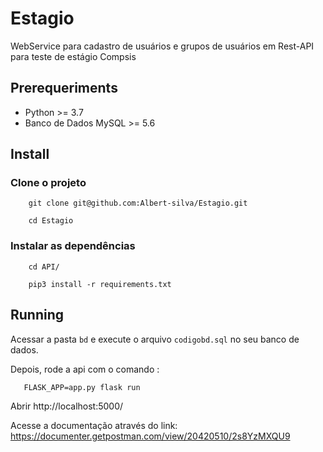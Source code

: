 # Estagio

WebService para cadastro de usuários e grupos de usuários em Rest-API para teste de estágio Compsis

## Prerequeriments

- Python >= 3.7
- Banco de Dados MySQL >= 5.6

## Install

### Clone o projeto
```
    git clone git@github.com:Albert-silva/Estagio.git
```
```
    cd Estagio
```

### Instalar as dependências

```
    cd API/
```
```
    pip3 install -r requirements.txt
```

## Running

Acessar a pasta `bd` e execute o arquivo `codigobd.sql` no seu banco de dados.

Depois, rode a api com o comando :
```
   FLASK_APP=app.py flask run
```

Abrir http://localhost:5000/

Acesse a documentação através do link: https://documenter.getpostman.com/view/20420510/2s8YzMXQU9
